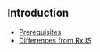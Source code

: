 ## Introduction

* [Prerequisites](Prerequisites.md)
* [Differences from RxJS](Differences-from-RxJs.ms)